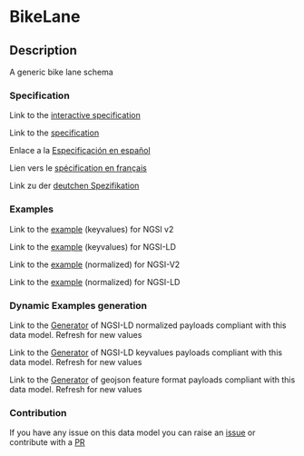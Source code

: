 # BikeLane

## Description 

A generic bike lane schema
### Specification

Link to the [interactive specification](https://swagger.lab.fiware.org/?url=https://github.com/smart-data-models/dataModel.Transportation/blob/master/BikeLane/swagger.yaml)

Link to the [specification](https://github.com/smart-data-models/dataModel.Transportation/blob/master/BikeLane/doc/spec.md)

Enlace a la [Especificación en español](https://github.com/smart-data-models/dataModel.Transportation/blob/master/BikeLane/doc/spec_ES.md)

Lien vers le [spécification en français](https://github.com/smart-data-models/dataModel.Transportation/blob/master/BikeLane/doc/spec_FR.md)

Link zu der [deutchen Spezifikation](https://github.com/smart-data-models/dataModel.Transportation/blob/master/BikeLane/doc/spec_DE.md)
### Examples

Link to the [example](https://github.com/smart-data-models/dataModel.Transportation/blob/master/BikeLane/examples/example.json) (keyvalues) for NGSI v2

Link to the [example](https://github.com/smart-data-models/dataModel.Transportation/blob/master/BikeLane/examples/example.jsonld) (keyvalues) for NGSI-LD

Link to the [example](https://github.com/smart-data-models/dataModel.Transportation/blob/master/BikeLane/examples/example-normalized.json) (normalized) for NGSI-V2

Link to the [example](https://github.com/smart-data-models/dataModel.Transportation/blob/master/BikeLane/examples/example-normalized.jsonld) (normalized) for NGSI-LD
### Dynamic Examples generation

Link to the [Generator](https://smartdatamodels.org/extra/ngsi-ld_generator_v0.92.php?schemaUrl=https://raw.githubusercontent.com/smart-data-models/dataModel.Transportation/master/BikeLane/schema.json&email=info@smartdatamodels.org) of NGSI-LD normalized payloads compliant with this data model. Refresh for new values

Link to the [Generator](https://smartdatamodels.org/extra/ngsi-ld_generator_keyvalues_v0.92.php?schemaUrl=https://raw.githubusercontent.com/smart-data-models/dataModel.Transportation/master/BikeLane/schema.json&email=info@smartdatamodels.org) of NGSI-LD keyvalues payloads compliant with this data model. Refresh for new values

Link to the [Generator](https://smartdatamodels.org/extra/geojson_features_generator_v1.0.php?schemaUrl=https://raw.githubusercontent.com/smart-data-models/dataModel.Transportation/master/BikeLane/schema.json&email=info@smartdatamodels.org) of geojson feature format payloads compliant with this data model. Refresh for new values
### Contribution

 If you have any issue on this data model you can raise an [issue](https://github.com/smart-data-models/dataModel.Transportation/issues)  or contribute with a [PR](https://github.com/smart-data-models/dataModel.Transportation/pulls)